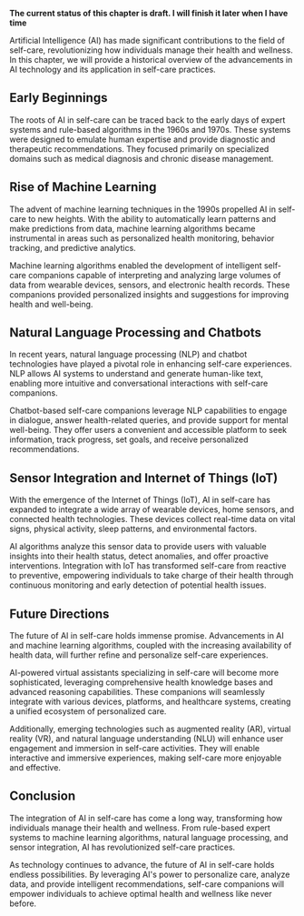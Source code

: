 **The current status of this chapter is draft. I will finish it later when I have time**

Artificial Intelligence (AI) has made significant contributions to the field of self-care, revolutionizing how individuals manage their health and wellness. In this chapter, we will provide a historical overview of the advancements in AI technology and its application in self-care practices.

Early Beginnings
----------------

The roots of AI in self-care can be traced back to the early days of expert systems and rule-based algorithms in the 1960s and 1970s. These systems were designed to emulate human expertise and provide diagnostic and therapeutic recommendations. They focused primarily on specialized domains such as medical diagnosis and chronic disease management.

Rise of Machine Learning
------------------------

The advent of machine learning techniques in the 1990s propelled AI in self-care to new heights. With the ability to automatically learn patterns and make predictions from data, machine learning algorithms became instrumental in areas such as personalized health monitoring, behavior tracking, and predictive analytics.

Machine learning algorithms enabled the development of intelligent self-care companions capable of interpreting and analyzing large volumes of data from wearable devices, sensors, and electronic health records. These companions provided personalized insights and suggestions for improving health and well-being.

Natural Language Processing and Chatbots
----------------------------------------

In recent years, natural language processing (NLP) and chatbot technologies have played a pivotal role in enhancing self-care experiences. NLP allows AI systems to understand and generate human-like text, enabling more intuitive and conversational interactions with self-care companions.

Chatbot-based self-care companions leverage NLP capabilities to engage in dialogue, answer health-related queries, and provide support for mental well-being. They offer users a convenient and accessible platform to seek information, track progress, set goals, and receive personalized recommendations.

Sensor Integration and Internet of Things (IoT)
-----------------------------------------------

With the emergence of the Internet of Things (IoT), AI in self-care has expanded to integrate a wide array of wearable devices, home sensors, and connected health technologies. These devices collect real-time data on vital signs, physical activity, sleep patterns, and environmental factors.

AI algorithms analyze this sensor data to provide users with valuable insights into their health status, detect anomalies, and offer proactive interventions. Integration with IoT has transformed self-care from reactive to preventive, empowering individuals to take charge of their health through continuous monitoring and early detection of potential health issues.

Future Directions
-----------------

The future of AI in self-care holds immense promise. Advancements in AI and machine learning algorithms, coupled with the increasing availability of health data, will further refine and personalize self-care experiences.

AI-powered virtual assistants specializing in self-care will become more sophisticated, leveraging comprehensive health knowledge bases and advanced reasoning capabilities. These companions will seamlessly integrate with various devices, platforms, and healthcare systems, creating a unified ecosystem of personalized care.

Additionally, emerging technologies such as augmented reality (AR), virtual reality (VR), and natural language understanding (NLU) will enhance user engagement and immersion in self-care activities. They will enable interactive and immersive experiences, making self-care more enjoyable and effective.

Conclusion
----------

The integration of AI in self-care has come a long way, transforming how individuals manage their health and wellness. From rule-based expert systems to machine learning algorithms, natural language processing, and sensor integration, AI has revolutionized self-care practices.

As technology continues to advance, the future of AI in self-care holds endless possibilities. By leveraging AI's power to personalize care, analyze data, and provide intelligent recommendations, self-care companions will empower individuals to achieve optimal health and wellness like never before.
